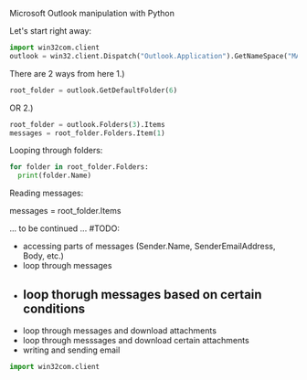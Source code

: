 Microsoft Outlook manipulation with Python

Let's start right away:
```python
import win32com.client
outlook = win32.client.Dispatch("Outlook.Application").GetNameSpace("MAPI")
```
There are 2 ways from here
1.) 
```python
root_folder = outlook.GetDefaultFolder(6)
```

OR
2.)
```python
root_folder = outlook.Folders(3).Items
messages = root_folder.Folders.Item(1)
```

Looping through folders:
```python
for folder in root_folder.Folders:
  print(folder.Name)
 ``` 
 Reading messages:
 
 messages = root_folder.Items
 
 
 ... to be continued ... 
 #TODO:
 - accessing parts of messages (Sender.Name, SenderEmailAddress, Body, etc.)  
 - loop through messages
 - loop thorugh messages based on certain conditions
    -   
 - loop through messages and download attachments
 - loop through messsages and download certain attachments
 - writing and sending email

```python
import win32com.client
```
